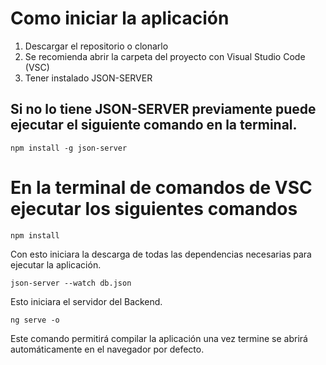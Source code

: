 # Como iniciar la aplicación
1.	Descargar el repositorio o clonarlo
2.	Se recomienda abrir la carpeta del proyecto con Visual Studio Code (VSC)
3.	Tener instalado JSON-SERVER 

## Si no lo tiene JSON-SERVER previamente puede ejecutar el siguiente comando en la terminal.
    npm install -g json-server

# En la terminal de comandos de VSC ejecutar los siguientes comandos
    npm install
Con esto iniciara la descarga de todas las dependencias necesarias para ejecutar la aplicación.

    json-server --watch db.json
Esto iniciara el servidor del Backend.

    ng serve -o   
Este comando permitirá compilar la aplicación una vez termine se abrirá automáticamente en el navegador por defecto.
